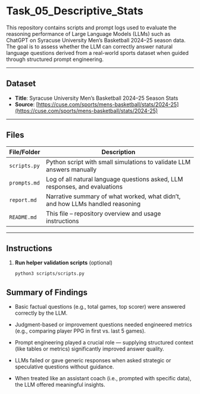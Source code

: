 # Task_05_Descriptive_Stats

This repository contains scripts and prompt logs used to evaluate the reasoning performance of Large Language Models (LLMs) such as ChatGPT on Syracuse University Men’s Basketball 2024–25 season data. The goal is to assess whether the LLM can correctly answer natural language questions derived from a real-world sports dataset when guided through structured prompt engineering.

---

## Dataset

- **Title**: Syracuse University Men’s Basketball 2024–25 Season Stats  
- **Source**: [https://cuse.com/sports/mens-basketball/stats/2024-25](https://cuse.com/sports/mens-basketball/stats/2024-25)  

---

## Files

| File/Folder              | Description                                                                 |
|--------------------------|-----------------------------------------------------------------------------|
| `scripts.py` | Python script with small simulations to validate LLM answers manually         |
| `prompts.md`            | Log of all natural language questions asked, LLM responses, and evaluations   |
| `report.md`       | Narrative summary of what worked, what didn’t, and how LLMs handled reasoning |
| `README.md`                        | This file – repository overview and usage instructions                        |

---

## Instructions

1. **Run helper validation scripts** (optional)
   ```bash
   python3 scripts/scripts.py

## Summary of Findings
- Basic factual questions (e.g., total games, top scorer) were answered correctly by the LLM.

- Judgment-based or improvement questions needed engineered metrics (e.g., comparing player PPG in first vs. last 5 games).

- Prompt engineering played a crucial role — supplying structured context (like tables or metrics) significantly improved answer quality.

- LLMs failed or gave generic responses when asked strategic or speculative questions without guidance.

- When treated like an assistant coach (i.e., prompted with specific data), the LLM offered meaningful insights.
 
